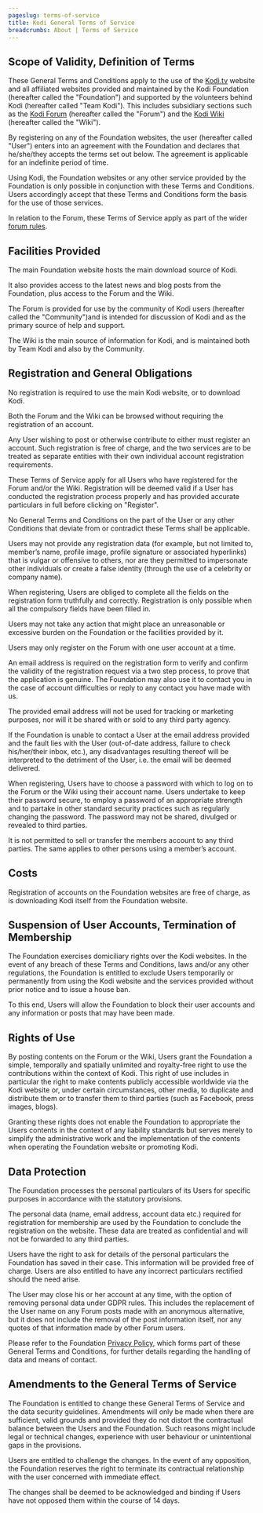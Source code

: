 ```yaml
---
pageslug: terms-of-service
title: Kodi General Terms of Service
breadcrumbs: About | Terms of Service
---
```


## Scope of Validity, Definition of Terms

These General Terms and Conditions apply to the use of the [Kodi.tv](https://kodi.tv/) website and all affiliated websites provided and maintained by the Kodi Foundation (hereafter called the "Foundation") and supported by the volunteers behind Kodi (hereafter called "Team Kodi"). This includes subsidiary sections such as the [Kodi Forum](https://forum.kodi.tv/) (hereafter called the "Forum") and the [Kodi Wiki](https://kodi.wiki/view/Main_Page) (hereafter called the "Wiki"). 

By registering on any of the Foundation websites, the user (hereafter called "User") enters into an agreement with the Foundation and declares that he/she/they accepts the terms set out below. The agreement is applicable for an indefinite period of time.

Using Kodi, the Foundation websites or any other service provided by the Foundation is only possible in conjunction with these Terms and Conditions. Users accordingly accept that these Terms and Conditions form the basis for the use of those services.

In relation to the Forum, these Terms of Service apply as part of the wider [forum rules](https://kodi.wiki/view/Official:Forum_rules).
 

## Facilities Provided

The main Foundation website hosts the main download source of Kodi. 

It also provides access to the latest news and blog posts from the Foundation, plus access to the Forum and the Wiki. 

The Forum is provided for use by the community of Kodi users (hereafter called the "Community")and is intended for discussion of Kodi and as the primary source of help and support. 

The Wiki is the main source of information for Kodi, and is maintained both by Team Kodi and also by the Community.


## Registration and General Obligations

No registration is required to use the main Kodi website, or to download Kodi.

Both the Forum and the Wiki can be browsed without requiring the registration of an account. 

Any User wishing to post or otherwise contribute to either must register an account. Such registration is free of charge, and the two services are to be treated as separate entities with their own individual account registration requirements.

These Terms of Service apply for all Users who have registered for the Forum and/or the Wiki. Registration will be deemed valid if a User has conducted the registration process properly and has provided accurate particulars in full before clicking on "Register".

No General Terms and Conditions on the part of the User or any other Conditions that deviate from or contradict these Terms shall be applicable.

Users may not provide any registration data (for example, but not limited to, member’s name, profile image, profile signature or associated hyperlinks) that is vulgar or offensive to others, nor are they permitted to impersonate other individuals or create a false identity (through the use of a celebrity or company name).

When registering, Users are obliged to complete all the fields on the registration form truthfully and correctly. Registration is only possible when all the compulsory fields have been filled in.

Users may not take any action that might place an unreasonable or excessive burden on the Foundation or the facilities provided by it.

Users may only register on the Forum with one user account at a time.

An email address is required on the registration form to verify and confirm the validity of the registration request via a two step process, to prove that the application is genuine. The Foundation may also use it to contact you in the case of account difficulties or reply to any contact you have made with us.

The provided email address will not be used for tracking or marketing purposes, nor will it be shared with or sold to any third party agency.

If the Foundation is unable to contact a User at the email address provided and the fault lies with the User (out-of-date address, failure to check his/her/their inbox, etc.), any disadvantages resulting thereof will be interpreted to the detriment of the User, i.e. the email will be deemed delivered.

When registering, Users have to choose a password with which to log on to the Forum or the Wiki using their account name. Users undertake to keep their password secure, to employ a password of an appropriate strength and to partake in other standard security practices such as regularly changing the password. The password may not be shared, divulged or revealed to third parties.

It is not permitted to sell or transfer the members account to any third parties. The same applies to other persons using a member’s account.


## Costs

Registration of accounts on the Foundation websites are free of charge, as is downloading Kodi itself from the Foundation website.


## Suspension of User Accounts, Termination of Membership

The Foundation exercises domiciliary rights over the Kodi websites. In the event of any breach of these Terms and Conditions, laws and/or any other regulations, the Foundation is entitled to exclude Users temporarily or permanently from using the Kodi website and the services provided without prior notice and to issue a house ban.

To this end, Users will allow the Foundation to block their user accounts and any information or posts that may have been made.  


## Rights of Use

By posting contents on the Forum or the Wiki, Users grant the Foundation a simple, temporally and spatially unlimited and royalty-free right to use the contributions within the context of Kodi. This right of use includes in particular the right to make contents publicly accessible worldwide via the Kodi website or, under certain circumstances, other media, to duplicate and distribute them or to transfer them to third parties (such as Facebook, press images, blogs).

Granting these rights does not enable the Foundation to appropriate the Users contents in the context of any liability standards but serves merely to simplify the administrative work and the implementation of the contents when operating the Foundation website or promoting Kodi.
 

## Data Protection

The Foundation processes the personal particulars of its Users for specific purposes in accordance with the statutory provisions. 

The personal data (name, email address, account data etc.) required for registration for membership are used by the Foundation to conclude the registration on the website. These data are treated as confidential and will not be forwarded to any third parties. 

Users have the right to ask for details of the personal particulars the Foundation has saved in their case. This information will be provided free of charge. Users are also entitled to have any incorrect particulars rectified should the need arise. 

The User may close his or her account at any time, with the option of removing personal data under GDPR rules. This includes the replacement of the User name on any Forum posts made with an anonymous alternative, but it does not include the removal of the post information itself, nor any quotes of that information made by other Forum users.

Please refer to the Foundation [Privacy Policy](privacy-policy), which forms part of these General Terms and Conditions, for further details regarding the handling of data and means of contact.
 

## Amendments to the General Terms of Service

The Foundation is entitled to change these General Terms of Service and the data security guidelines. Amendments will only be made when there are sufficient, valid grounds and provided they do not distort the contractual balance between the Users and the Foundation. Such reasons might include legal or technical changes, experience with user behaviour or unintentional gaps in the provisions. 

Users are entitled to challenge the changes. In the event of any opposition, the Foundation reserves the right to terminate its contractual relationship with the user concerned with immediate effect.

The changes shall be deemed to be acknowledged and binding if Users have not opposed them within the course of 14 days.